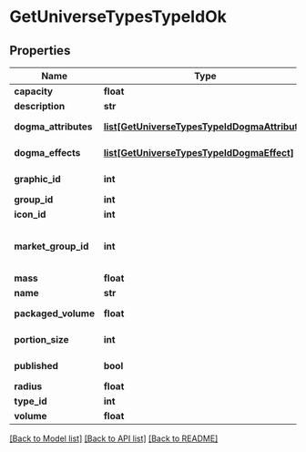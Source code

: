 # GetUniverseTypesTypeIdOk

## Properties
Name | Type | Description | Notes
------------ | ------------- | ------------- | -------------
**capacity** | **float** | capacity number | [optional] 
**description** | **str** | description string | 
**dogma_attributes** | [**list[GetUniverseTypesTypeIdDogmaAttribute]**](GetUniverseTypesTypeIdDogmaAttribute.md) | dogma_attributes array | [optional] 
**dogma_effects** | [**list[GetUniverseTypesTypeIdDogmaEffect]**](GetUniverseTypesTypeIdDogmaEffect.md) | dogma_effects array | [optional] 
**graphic_id** | **int** | graphic_id integer | [optional] 
**group_id** | **int** | group_id integer | 
**icon_id** | **int** | icon_id integer | [optional] 
**market_group_id** | **int** | This only exists for types that can be put on the market | [optional] 
**mass** | **float** | mass number | [optional] 
**name** | **str** | name string | 
**packaged_volume** | **float** | packaged_volume number | [optional] 
**portion_size** | **int** | portion_size integer | [optional] 
**published** | **bool** | published boolean | 
**radius** | **float** | radius number | [optional] 
**type_id** | **int** | type_id integer | 
**volume** | **float** | volume number | [optional] 

[[Back to Model list]](../README.md#documentation-for-models) [[Back to API list]](../README.md#documentation-for-api-endpoints) [[Back to README]](../README.md)


